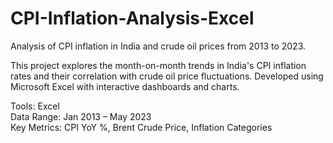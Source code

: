 # CPI-Inflation-Analysis-Excel
Analysis of CPI inflation in India and crude oil prices from 2013 to 2023.

This project explores the month-on-month trends in India's CPI inflation rates and their correlation with crude oil price fluctuations. Developed using Microsoft Excel with interactive dashboards and charts.

Tools: Excel  
Data Range: Jan 2013 – May 2023  
Key Metrics: CPI YoY %, Brent Crude Price, Inflation Categories
